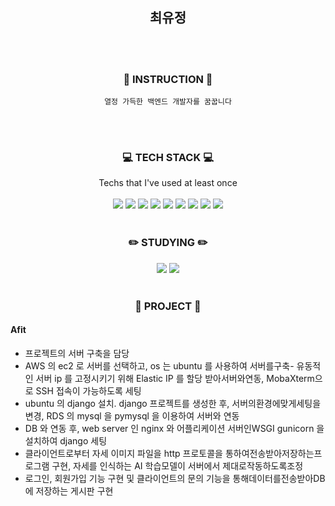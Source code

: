 <div align=center>

## 최유정
<br/><br/>

### :mag_right: INSTRUCTION :mag_right:
    열정 가득한 백엔드 개발자를 꿈꿉니다

<br/><br/>
### :computer: TECH STACK :computer:
Techs that I've used at least once<br/><br/>
<img src="https://img.shields.io/badge/Java-007396?style=flat-square&logo=Java&logoColor=white"/> <img src="https://img.shields.io/badge/Python-3766AB?style=flat-square&logo=Python&logoColor=white"/> <img src="https://img.shields.io/badge/Django-092E20?style=flat-square&logo=Django&logoColor=white"/> <img src="https://img.shields.io/badge/MySQL-4479A1?style=flat-square&logo=MySQL&logoColor=white"/> <img src="https://img.shields.io/badge/Ubuntu-E95420?style=flat-square&logo=Ubuntu&logoColor=white"/>
<img src="https://img.shields.io/badge/NGINX-009639?style=flat-square&logo=NGINX&logoColor=white"/> <img src="https://img.shields.io/badge/aws-232F3E?style=flat-square&logo=Amazon AWS&logoColor=white"/> <img src="https://img.shields.io/badge/C++-00599C?style=flat-square&logo=C++&logoColor=white"/> <img src="https://img.shields.io/badge/C-A8B9CC?style=flat-square&logo=C&logoColor=white"/>
<br/><br/>
    
### :pencil2: STUDYING :pencil2:
<img src="https://img.shields.io/badge/Java-007396?style=flat-square&logo=Java&logoColor=white"/> <img src="https://img.shields.io/badge/Spring Boot-6DB33F?style=flat-square&logo=Spring Boot&logoColor=white"/>
<br/><br/>
    
### :floppy_disk: PROJECT :floppy_disk:

</div>

#### Afit
  - 프로젝트의 서버 구축을 담당
  - AWS 의 ec2 로 서버를 선택하고, os 는 ubuntu 를 사용하여 서버를구축- 유동적인 서버 ip 를 고정시키기 위해 Elastic IP 를 할당 받아서버와연동, MobaXterm으로 SSH 접속이 가능하도록 세팅
  - ubuntu 의 django 설치. django 프로젝트를 생성한 후, 서버의환경에맞게세팅을변경, RDS 의 mysql 을 pymysql 을 이용하여 서버와 연동
  - DB 와 연동 후, web server 인 nginx 와 어플리케이션 서버인WSGI gunicorn 을설치하여 django 세팅
  - 클라이언트로부터 자세 이미지 파일을 http 프로토콜을 통하여전송받아저장하는프로그램 구현, 자세를 인식하는 AI 학습모델이 서버에서 제대로작동하도록조정
  - 로그인, 회원가입 기능 구현 및 클라이언트의 문의 기능을 통해데이터를전송받아DB에 저장하는 게시판 구현

